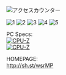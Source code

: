 
![アクセスカウンター](http://www.rays-counter.com/d505_f7_022/6241f4e53c2ce/)<br>

![1](http://www.rays-counter.com/images/counter_01.gif) ![2](http://www.rays-counter.com/images/counter_02.gif) ![3](http://www.rays-counter.com/images/counter_03.gif) ![4](http://www.rays-counter.com/images/counter_04.gif) ![5](http://www.rays-counter.com/images/counter_05.gif) 

PC Specs:<br>
[![CPU-Z](https://valid.x86.fr/cache/banner/cgwavn-6.png)](https://valid.x86.fr/cgwavn)<br>
[![CPU-Z](https://valid.x86.fr/cache/banner/2jucci-6.png)](https://valid.x86.fr/2jucci)<br>

HOMEPAGE:<br>
http://sh.st/wsrMP<br>
